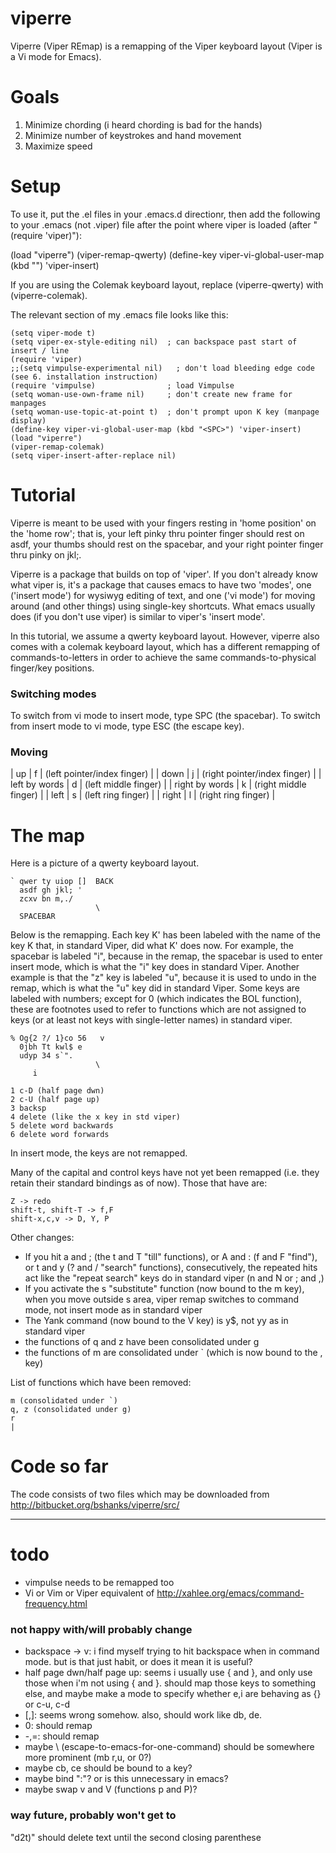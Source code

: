 viperre
=======

Viperre (Viper REmap) is a remapping of the Viper keyboard layout (Viper is a Vi mode for Emacs).

# Goals

1. Minimize chording (i heard chording is bad for the hands)
2. Minimize number of keystrokes and hand movement
3. Maximize speed


# Setup

To use it, put the .el files in your .emacs.d directionr, then add the following to your .emacs (not .viper) file after the point where viper is loaded (after "(require 'viper)"):

   
   (load "viperre")
   (viper-remap-qwerty)
   (define-key viper-vi-global-user-map (kbd "<SPC>") 'viper-insert)

If you are using the Colemak keyboard layout, replace (viperre-qwerty) with (viperre-colemak).

The relevant section of my .emacs file looks like this:

    (setq viper-mode t)
    (setq viper-ex-style-editing nil)  ; can backspace past start of insert / line
    (require 'viper)
    ;;(setq vimpulse-experimental nil)   ; don't load bleeding edge code (see 6. installation instruction)
    (require 'vimpulse)                ; load Vimpulse
    (setq woman-use-own-frame nil)     ; don't create new frame for manpages
    (setq woman-use-topic-at-point t)  ; don't prompt upon K key (manpage display)
    (define-key viper-vi-global-user-map (kbd "<SPC>") 'viper-insert)
    (load "viperre")
    (viper-remap-colemak)
    (setq viper-insert-after-replace nil)


# Tutorial

Viperre is meant to be used with your fingers resting in 'home position' on the 'home row'; that is, your left pinky thru pointer finger should rest on asdf, your thumbs should rest on the spacebar, and your right pointer finger thru pinky on jkl;.

Viperre is a package that builds on top of 'viper'. If you don't already know what viper is, it's a package that causes emacs to have two 'modes', one ('insert mode') for wysiwyg editing of text, and one ('vi mode') for moving around (and other things) using single-key shortcuts. What emacs usually does (if you don't use viper) is similar to viper's 'insert mode'.

In this tutorial, we assume a qwerty keyboard layout. However, viperre also comes with a colemak keyboard layout, which has a different remapping of commands-to-letters in order to achieve the same commands-to-physical finger/key positions.

### Switching modes

To switch from vi mode to insert mode, type SPC (the spacebar). To switch from insert mode to vi mode, type ESC (the escape key). 

### Moving
| up             | f | (left pointer/index finger) |
| down           | j | (right pointer/index finger) |
| left by words  | d | (left middle finger) |
| right by words | k | (right middle finger) |
| left           | s | (left ring finger) |
| right          | l | (right ring finger) |


# The map

Here is a picture of a qwerty keyboard layout. 

    ` qwer ty uiop []  BACK
      asdf gh jkl; '
      zcxv bn m,./
                       \
      SPACEBAR
 

Below is the remapping. Each key K' has been labeled with the name of the key K that, in standard Viper, did what K' does now. For example, the spacebar is labeled "i", because in the remap, the spacebar is used to enter insert mode, which is what the "i" key does in standard Viper. Another example is that the "z" key is labeled "u", because it is used to undo in the remap, which is what the "u" key did in standard Viper. Some keys are labeled with numbers; except for 0 (which indicates the BOL function), these are footnotes used to refer to functions which are not assigned to keys (or at least not keys with single-letter names) in standard viper.


    % Og{2 ?/ 1}co 56   v 
      0jbh Tt kwl$ e
      udyp 34 s`".
                       \
         i

    1 c-D (half page dwn)
    2 c-U (half page up)
    3 backsp
    4 delete (like the x key in std viper)
    5 delete word backwards
    6 delete word forwards

In insert mode, the keys are not remapped.

Many of the capital and control keys have not yet been remapped (i.e. they retain their standard bindings as of now). Those that have are:

    Z -> redo
    shift-t, shift-T -> f,F
    shift-x,c,v -> D, Y, P

Other changes:
* If you hit a and ; (the t and T "till" functions), or A and : (f and F "find"), or t and y (? and / "search" functions), consecutively, the repeated hits act like the "repeat search" keys do in standard viper (n and N or ; and ,)
* If you activate the s "substitute" function (now bound to the m key), when you move outside s area, viper remap switches to command mode, not insert mode as in standard viper
* The Yank command (now bound to the V key) is y$, not yy as in standard viper
* the functions of q and z have been consolidated under g
* the functions of m are consolidated under ` (which is now bound to the , key)

List of functions which have been removed:

    m (consolidated under `)
    q, z (consolidated under g)
    r
    |



# Code so far
The code consists of two files which may be downloaded from http://bitbucket.org/bshanks/viperre/src/

----

# todo
* vimpulse needs to be remapped too
* Vi or Vim or Viper equivalent of http://xahlee.org/emacs/command-frequency.html

### not happy with/will probably change
* backspace -> v: i find myself trying to hit backspace when in command mode. but is that just habit, or does it mean it is useful?
* half page dwn/half page up: seems i usually use { and }, and only use those when i'm not using { and }. should map those keys to something else, and maybe make a mode to specify whether e,i are behaving as {} or c-u, c-d
* [,]: seems wrong somehow. also, should work like db, de.
* 0: should remap
* -,=: should remap
* maybe \ (escape-to-emacs-for-one-command) should be somewhere more prominent (mb r,u, or 0?)
* maybe cb, ce should be bound to a key?
* maybe bind ":"? or is this unnecessary in emacs?
* maybe swap v and V (functions p and P)?



### way future, probably won't get to
"d2t)" should delete text until the second closing parenthese
